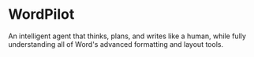 # WordPilot
 An intelligent agent that thinks, plans, and writes like a human, while fully understanding all of Word's advanced formatting and layout tools.
